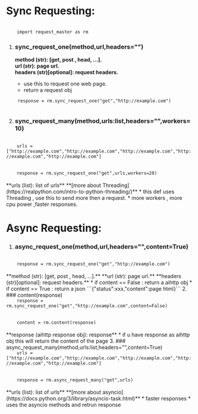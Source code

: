 # Sync Requesting:

<code>
   	import request_master as rm
</code>

1. ### sync_request_one(method,url,headers="")

    **method (str):            [get, post , head, ...].**
    <br>
    **url    (str):             page url.**
    <br>
    **headers (str)[optional]: request headers.**
    * use this to request one web page.
    * return a request obj 
	<code>
	response = rm.sync_request_one("get","http://example.com")
	</code>

2. ### sync_request_many(method,urls:list,headers="",workers=10)
<code>
	urls = ["http://example.com","http://example.com","http://example.com","http://example.com","http://example.com"]
</code>
    <br>
<code>
   	response = rm.sync_request_one("get",urls,workers=20)
</code>
    <br>
    **urls (list): list of urls**
    **[more about Threading](https://realpython.com/intro-to-python-threading/)**
    * this def uses Threading , use this to send more then a request.
    * more workers , more cpu power ,faster responses.     

# Async Requesting:
1. ### async_request_one(method,url,headers="",content=True)
<code>
   	response = rm.sync_request_one("get","http://example.com")  	
</code>
    <br>
    **method (str):            [get, post , head, ...].**
    **url    (str):             page url.**
    **headers (str)[optional]: request headers.**
    * if content == False : return a aihttp obj
    * if content == True : return a json ```{"status":xxx,"content":page html}```
2.  ### content(response)
<code>
   	response = rm.sync_request_one("get","http://example.com",content=False)  	
</code>
    <br>    
<code>
   	content = rm.content(response)  	
</code>
    <br>
    **response (aihttp response obj): response**
    * if u have response as aihttp obj this will return the content of the page
3. ### async_request_many(method,urls:list,headers="",content=True)
<code>
   	urls = ["http://example.com","http://example.com","http://example.com","http://example.com","http://example.com"]
</code>
    <br>
<code>
   	response = rm.async_request_many("get",urls)  	
</code>
    <br>    
    **urls (list): list of urls**
    **[more about asyncio](https://docs.python.org/3/library/asyncio-task.html)**
    * faster responses
    * uses the asyncio methods and retrun response
